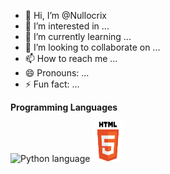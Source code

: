 - 👋 Hi, I’m @Nullocrix
- 👀 I’m interested in ...
- 🌱 I’m currently learning ...
- 💞️ I’m looking to collaborate on ...
- 📫 How to reach me ...
- 😄 Pronouns: ...
- ⚡ Fun fact: ...

**Programming Languages**
<p align='left'>
<img src="https://s3.dualstack.us-east-2.amazonaws.com/pythondotorg-assets/media/files/python-logo-only.svg" alt="Python language" height="55" width="50" />
 <img src="https://github.com/devicons/devicon/blob/master/icons/html5/html5-original-wordmark.svg" alt="HTML" height="65" width="50" />
</p>
<!---
Nullocrix/Nullocrix is a ✨ special ✨ repository because its `README.md` (this file) appears on your GitHub profile.
You can click the Preview link to take a look at your changes.
--->
